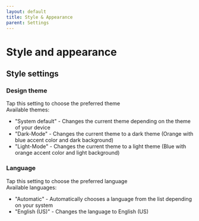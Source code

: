```yaml
---
layout: default
title: Style & Appearance
parent: Settings
---
```


# Style and appearance

## Style settings

### Design theme

Tap this setting to choose the preferred theme  
Available themes:
- "System default" - Changes the current theme depending on the theme of your device
- "Dark-Mode" - Changes the current theme to a dark theme (Orange with blue accent color and dark background)
- "Light-Mode" - Changes the current theme to a light theme (Blue with orange accent color and light background)

### Language

Tap this setting to choose the preferred language  
Available languages:
- "Automatic" - Automatically chooses a language from the list depending on your system
- "English (US)" - Changes the language to English (US)
